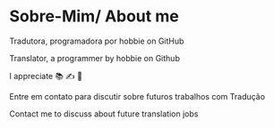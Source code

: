 # Sobre-Mim/ About me
Tradutora, programadora por hobbie on GitHub

Translator, a programmer by hobbie on Github

I appreciate 📚 ✍️ 🍔

Entre em contato para discutir sobre futuros trabalhos com Tradução

Contact me to discuss about future translation jobs
